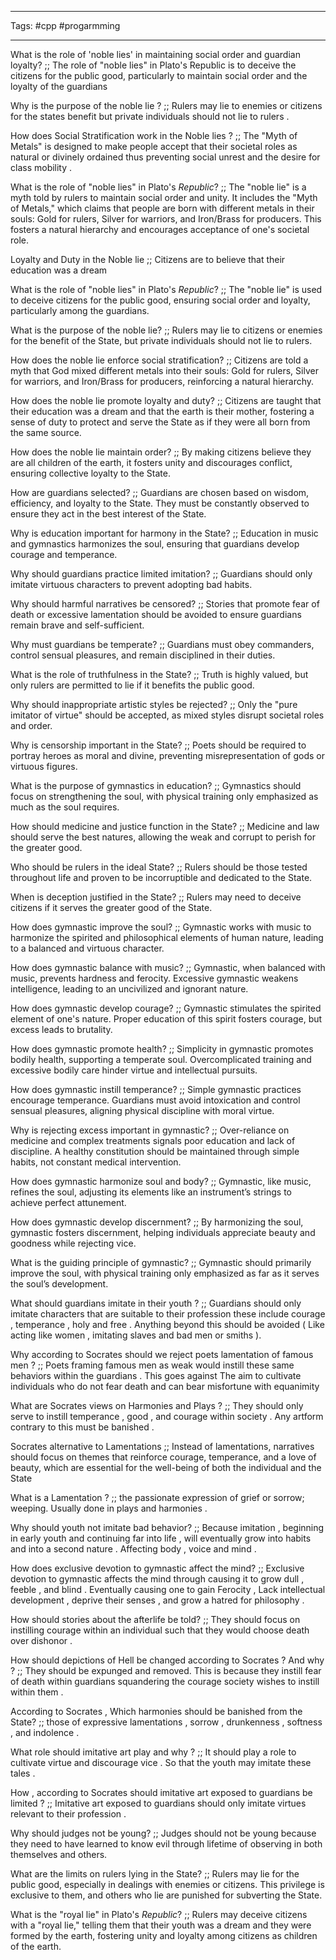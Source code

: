 ___
Tags: #cpp #progarmming 
___

What is the role of 'noble lies' in maintaining social order and guardian loyalty? ;; The role of "noble lies" in Plato's Republic is to deceive the citizens for the public good, particularly to maintain social order and the loyalty of the guardians

Why is the purpose of the noble lie ? ;; Rulers may lie to enemies or citizens for the states benefit but private individuals should not lie to rulers . 

How does Social Stratification work in the Noble lies ? ;; The "Myth of Metals" is designed to make people accept that their societal roles as natural or divinely ordained thus preventing social unrest and the desire for class mobility . 

What is the role of "noble lies" in Plato's _Republic_? ;; The "noble lie" is a myth told by rulers to maintain social order and unity. It includes the "Myth of Metals," which claims that people are born with different metals in their souls: Gold for rulers, Silver for warriors, and Iron/Brass for producers. This fosters a natural hierarchy and encourages acceptance of one's societal role.

Loyalty and Duty in the Noble lie ;; Citizens are to believe that their education was a dream

What is the role of "noble lies" in Plato's _Republic_? ;; The "noble lie" is used to deceive citizens for the public good, ensuring social order and loyalty, particularly among the guardians.  

What is the purpose of the noble lie? ;; Rulers may lie to citizens or enemies for the benefit of the State, but private individuals should not lie to rulers.  

How does the noble lie enforce social stratification? ;; Citizens are told a myth that God mixed different metals into their souls: Gold for rulers, Silver for warriors, and Iron/Brass for producers, reinforcing a natural hierarchy.  

How does the noble lie promote loyalty and duty? ;; Citizens are taught that their education was a dream and that the earth is their mother, fostering a sense of duty to protect and serve the State as if they were all born from the same source.  

How does the noble lie maintain order? ;; By making citizens believe they are all children of the earth, it fosters unity and discourages conflict, ensuring collective loyalty to the State.  

How are guardians selected? ;; Guardians are chosen based on wisdom, efficiency, and loyalty to the State. They must be constantly observed to ensure they act in the best interest of the State.  

Why is education important for harmony in the State? ;; Education in music and gymnastics harmonizes the soul, ensuring that guardians develop courage and temperance.  

Why should guardians practice limited imitation? ;; Guardians should only imitate virtuous characters to prevent adopting bad habits.  

Why should harmful narratives be censored? ;; Stories that promote fear of death or excessive lamentation should be avoided to ensure guardians remain brave and self-sufficient.  

Why must guardians be temperate? ;; Guardians must obey commanders, control sensual pleasures, and remain disciplined in their duties.  

What is the role of truthfulness in the State? ;; Truth is highly valued, but only rulers are permitted to lie if it benefits the public good.  

Why should inappropriate artistic styles be rejected? ;; Only the "pure imitator of virtue" should be accepted, as mixed styles disrupt societal roles and order.  

Why is censorship important in the State? ;; Poets should be required to portray heroes as moral and divine, preventing misrepresentation of gods or virtuous figures.  

What is the purpose of gymnastics in education? ;; Gymnastics should focus on strengthening the soul, with physical training only emphasized as much as the soul requires.  

How should medicine and justice function in the State? ;; Medicine and law should serve the best natures, allowing the weak and corrupt to perish for the greater good.  

Who should be rulers in the ideal State? ;; Rulers should be those tested throughout life and proven to be incorruptible and dedicated to the State.  

When is deception justified in the State? ;; Rulers may need to deceive citizens if it serves the greater good of the State.

How does gymnastic improve the soul? ;; Gymnastic works with music to harmonize the spirited and philosophical elements of human nature, leading to a balanced and virtuous character.  

How does gymnastic balance with music? ;; Gymnastic, when balanced with music, prevents hardness and ferocity. Excessive gymnastic weakens intelligence, leading to an uncivilized and ignorant nature.  

How does gymnastic develop courage? ;; Gymnastic stimulates the spirited element of one's nature. Proper education of this spirit fosters courage, but excess leads to brutality.  

How does gymnastic promote health? ;; Simplicity in gymnastic promotes bodily health, supporting a temperate soul. Overcomplicated training and excessive bodily care hinder virtue and intellectual pursuits.  

How does gymnastic instill temperance? ;; Simple gymnastic practices encourage temperance. Guardians must avoid intoxication and control sensual pleasures, aligning physical discipline with moral virtue.  

Why is rejecting excess important in gymnastic? ;; Over-reliance on medicine and complex treatments signals poor education and lack of discipline. A healthy constitution should be maintained through simple habits, not constant medical intervention.  

How does gymnastic harmonize soul and body? ;; Gymnastic, like music, refines the soul, adjusting its elements like an instrument’s strings to achieve perfect attunement.  

How does gymnastic develop discernment? ;; By harmonizing the soul, gymnastic fosters discernment, helping individuals appreciate beauty and goodness while rejecting vice.  

What is the guiding principle of gymnastic? ;; Gymnastic should primarily improve the soul, with physical training only emphasized as far as it serves the soul’s development.

What should guardians imitate in their youth ? ;; Guardians should only imitate characters that are suitable to their profession these include courage , temperance , holy and free . Anything beyond this should be avoided ( Like acting like women , imitating slaves and bad men or smiths  ). 

Why according to Socrates should we reject poets lamentation of famous men ? ;; Poets framing famous men as weak would instill these same behaviors within the guardians . This goes against The aim to cultivate individuals who do not fear death and can bear misfortune with equanimity

What are Socrates views on Harmonies and Plays ? ;; They should only serve to instill temperance , good , and courage within society . Any artform contrary to this must be banished . 

Socrates alternative to Lamentations ;; Instead of lamentations, narratives should focus on themes that reinforce courage, temperance, and a love of beauty, which are essential for the well-being of both the individual and the State

What is a Lamentation ? ;; the passionate expression of grief or sorrow; weeping. Usually done in plays and harmonies . 

Why should youth not imitate bad behavior? ;; Because imitation , beginning in early youth and continuing far into life , will eventually grow into habits and into a second nature . Affecting body , voice and mind . 

How does exclusive devotion to gymnastic affect the mind? ;; Exclusive devotion to gymnastic affects the mind through causing it to grow dull , feeble , and blind . Eventually causing one to gain Ferocity , Lack intellectual development , deprive their senses , and grow a hatred for philosophy . 

How should stories about the afterlife be told? ;; They should focus on instilling courage within an individual such that they would choose death over dishonor . 

How should depictions of Hell be changed according to Socrates ? And why ? ;; They should be expunged and removed. This is because they instill fear of death within guardians squandering the courage society wishes to instill within them . 

According to Socrates , Which harmonies should be banished from the State? ;; those of expressive lamentations , sorrow , drunkenness , softness , and indolence . 

What role should imitative art play and why ? ;; It should play a role to cultivate virtue and discourage vice . So that the youth may imitate these tales . 

How , according to Socrates should imitative art exposed to guardians be limited ? ;; Imitative art exposed to guardians should only imitate virtues relevant to their profession . 

Why should judges not be young? ;; Judges should not be young because they need to have learned to know evil through lifetime of observing in both themselves and others. 

What are the limits on rulers lying in the State? ;; Rulers may lie for the public good, especially in dealings with enemies or citizens. This privilege is exclusive to them, and others who lie are punished for subverting the State.

What is the "royal lie" in Plato's _Republic_? ;; Rulers may deceive citizens with a "royal lie," telling them that their youth was a dream and they were formed by the earth, fostering unity and loyalty among citizens as children of the earth.